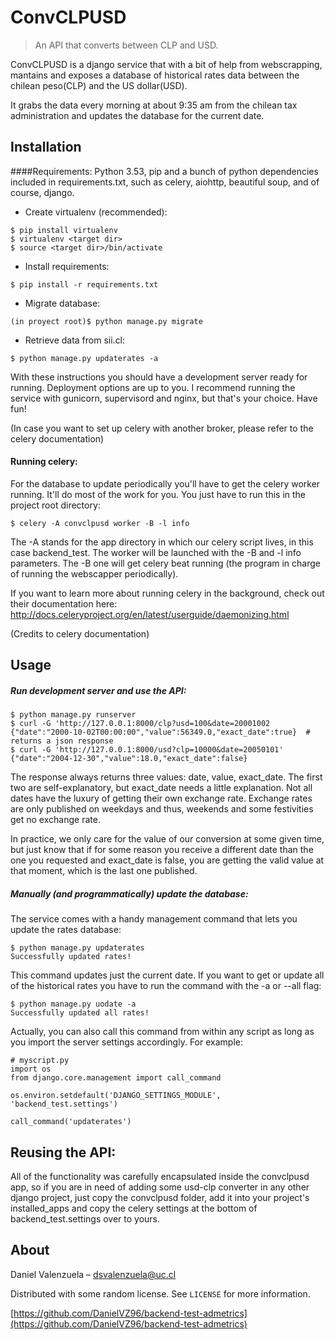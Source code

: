 # ConvCLPUSD
> An API that converts between CLP and USD.

ConvCLPUSD is a django service that with a bit of help from webscrapping, mantains and exposes a database of historical
rates data between the chilean peso(CLP) and the US dollar(USD).

It grabs the data every morning at about 9:35 am from the chilean tax administration and updates the database for the 
current date.


## Installation
####Requirements:
Python 3.53, pip and a bunch of python dependencies included in requirements.txt, such as celery, aiohttp, beautiful soup,
and of course, django.
- Create virtualenv (recommended):
```
$ pip install virtualenv
$ virtualenv <target dir>
$ source <target dir>/bin/activate
```

- Install requirements:

```
$ pip install -r requirements.txt
```

- Migrate database:
```
(in proyect root)$ python manage.py migrate
```

- Retrieve data from sii.cl:
```
$ python manage.py updaterates -a 
```

With these instructions you should have a development server ready for running. Deployment options are up to you.
I recommend running the service with gunicorn, supervisord and nginx, but that's your choice. Have fun!

(In case you want to set up celery with another broker, please refer to the celery documentation)

#### Running celery:
For the database to update periodically you'll have to get the celery worker running. It'll do most of the work for you.
You just have to run this in the project root directory:
```
$ celery -A convclpusd worker -B -l info
```
The -A stands for the app directory in which our celery script lives, in this case backend_test. The worker will
be launched with the -B and -l info parameters. The -B one will get celery beat running (the program in charge of running 
the webscapper periodically).

If you want to learn more about running celery in the background, check out their documentation here:
http://docs.celeryproject.org/en/latest/userguide/daemonizing.html

(Credits to celery documentation)


## Usage

##### Run development server and use the API: 
```
$ python manage.py runserver
$ curl -G 'http://127.0.0.1:8000/clp?usd=100&date=20001002
{"date":"2000-10-02T00:00:00","value":56349.0,"exact_date":true}  # returns a json response
$ curl -G 'http://127.0.0.1:8000/usd?clp=10000&date=20050101'
{"date":"2004-12-30","value":18.0,"exact_date":false}
```
The response always returns three values: date, value, exact_date. The first two are self-explanatory, but
exact_date needs a little explanation. Not all dates have the luxury of getting their own exchange rate.
Exchange rates are only published on weekdays and thus, weekends and some festivities get no exchange rate. 

In practice, we only care for the value of our conversion at some given time, but just know that if
for some reason you receive a different date  than the one you requested and exact_date is false, you are getting
the valid value at that moment, which is the last one published.

##### Manually (and programmatically) update the database:
 The service comes with a handy management command that lets you update the rates database:
 ```
 $ python manage.py updaterates
 Successfully updated rates!
 ```
 This command updates just the current date. If you want to get or update all of the historical rates you have to run
 the command with the -a or --all flag:
 ```
 $ python manage.py uodate -a
 Successfully updated all rates!
 ```
 Actually, you can also call this command from within any script as long as you import the server settings accordingly.
 For example:
 ````
 # myscript.py
 import os
 from django.core.management import call_command
 
 os.environ.setdefault('DJANGO_SETTINGS_MODULE', 'backend_test.settings')
 
 call_command('updaterates')
 ````
 
## Reusing the API:
All of the functionality was carefully encapsulated inside the convclpusd app, so if you are in need of adding some 
usd-clp converter in any other django project, just copy the convclpusd folder, add it into your project's 
installed_apps and copy the celery settings at the bottom of backend_test.settings over to yours.


## About

Daniel Valenzuela – dsvalenzuela@uc.cl

Distributed with some random license. See ``LICENSE`` for more information.

[https://github.com/DanielVZ96/backend-test-admetrics](https://github.com/DanielVZ96/backend-test-admetrics)



